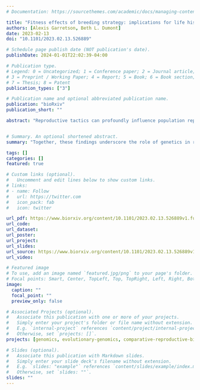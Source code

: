 ```yaml
---
# Documentation: https://sourcethemes.com/academic/docs/managing-content/

title: "Fitness effects of breeding strategy: implications for life history trait evolution and mouse husbandry"
authors: [Alexis Garretson, Beth L. Dumont]
date: 2023-02-13
doi: "10.1101/2023.02.13.526889"

# Schedule page publish date (NOT publication's date).
publishDate: 2024-01-01T22:02:39-04:00

# Publication type.
# Legend: 0 = Uncategorized; 1 = Conference paper; 2 = Journal article;
# 3 = Preprint / Working Paper; 4 = Report; 5 = Book; 6 = Book section;
# 7 = Thesis; 8 = Patent
publication_types: ["3"]

# Publication name and optional abbreviated publication name.
publication: "bioRxiv"
publication_short: ""

abstract: "Reproductive tactics can profoundly influence population reproductive success, but paradoxically, breeding strategy and female reproductive care often vary across a population. The causes and fitness impacts of this variation are not well understood. Using breeding records from the Collaborative Cross mouse population, we evaluate the effects of breeding configuration on reproductive output. Overall, we find that communal breeding in trios leads to higher output and that both trio-breeding and overlapping litters are associated with increased neonatal survival. However, we find significant strain-level variation in optimal breeding strategy and show that the tradeoff between strategies is weakly heritable. We further find that strain reproductive condition influences the ability to support multiple litters and alters the related evolutionary tradeoffs of communal breeding. Together, these findings underscore the role of genetics in regulating alternative reproductive tactics in house mice and emphasize the need to adopt animal husbandry practices tailored to strain backgrounds."


# Summary. An optional shortened abstract.
summary: "Together, these findings underscore the role of genetics in regulating alternative reproductive tactics in house mice and emphasize the need to adopt animal husbandry practices tailored to strain backgrounds."

tags: []
categories: []
featured: true

# Custom links (optional).
#   Uncomment and edit lines below to show custom links.
# links:
# - name: Follow
#   url: https://twitter.com
#   icon_pack: fab
#   icon: twitter

url_pdf: https://www.biorxiv.org/content/10.1101/2023.02.13.526889v1.full.pdf
url_code:
url_dataset:
url_poster:
url_project:
url_slides:
url_source: https://www.biorxiv.org/content/10.1101/2023.02.13.526889v1
url_video: 

# Featured image
# To use, add an image named `featured.jpg/png` to your page's folder. 
# Focal points: Smart, Center, TopLeft, Top, TopRight, Left, Right, BottomLeft, Bottom, BottomRight.
image:
  caption: ""
  focal_point: ""
  preview_only: false

# Associated Projects (optional).
#   Associate this publication with one or more of your projects.
#   Simply enter your project's folder or file name without extension.
#   E.g. `internal-project` references `content/project/internal-project/index.md`.
#   Otherwise, set `projects: []`.
projects: [genomics, evolutionary-genomics, comparative-reproductive-biology, infertility-and-reproduction]

# Slides (optional).
#   Associate this publication with Markdown slides.
#   Simply enter your slide deck's filename without extension.
#   E.g. `slides: "example"` references `content/slides/example/index.md`.
#   Otherwise, set `slides: ""`.
slides: ""
---
```

